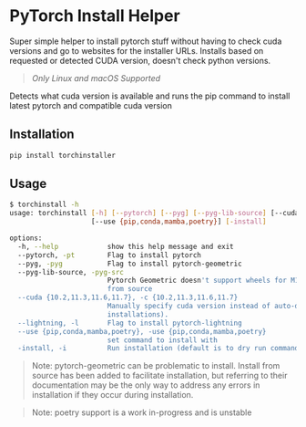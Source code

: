 # PyTorch Install Helper

Super simple helper to install pytorch stuff without having to check cuda versions and go to websites for the installer URLs.
Installs based on requested or detected CUDA version, doesn't check python versions.

> _Only Linux and macOS Supported_

Detects what cuda version is available and runs the pip command to install latest pytorch and compatible cuda version

## Installation

```bash
pip install torchinstaller
```

## Usage

```bash
$ torchinstall -h
usage: torchinstall [-h] [--pytorch] [--pyg] [--pyg-lib-source] [--cuda {10.2,11.3,11.6,11.7}] [--lightning]
                    [--use {pip,conda,mamba,poetry}] [-install]

options:
  -h, --help            show this help message and exit
  --pytorch, -pt        Flag to install pytorch
  --pyg, -pyg           Flag to install pytorch-geometric
  --pyg-lib-source, -pyg-src
                        Pytorch Geometric doesn't support wheels for M1/M2 macs, they recommend installing
                        from source
  --cuda {10.2,11.3,11.6,11.7}, -c {10.2,11.3,11.6,11.7}
                        Manually specify cuda version instead of auto-detect (useful for cluster
                        installations).
  --lightning, -l       Flag to install pytorch-lightning
  --use {pip,conda,mamba,poetry}, -use {pip,conda,mamba,poetry}
                        set command to install with
  -install, -i          Run installation (default is to dry run commands)
```

> Note: pytorch-geometric can be problematic to install.  Install from source has been added to facilitate installation, but referring to their documentation may be the only way to address any errors in installation if they occur during installation.

> Note: poetry support is a work in-progress and is unstable

